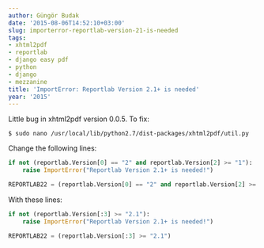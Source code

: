 ```yaml
---
author: Güngör Budak
date: '2015-08-06T14:52:10+03:00'
slug: importerror-reportlab-version-21-is-needed
tags:
- xhtml2pdf
- reportlab
- django easy pdf
- python
- django
- mezzanine
title: 'ImportError: Reportlab Version 2.1+ is needed'
year: '2015'
---
```


Little bug in xhtml2pdf version 0.0.5. To fix:

    $ sudo nano /usr/local/lib/python2.7/dist-packages/xhtml2pdf/util.py

Change the following lines:

```python
if not (reportlab.Version[0] == "2" and reportlab.Version[2] >= "1"):
    raise ImportError("Reportlab Version 2.1+ is needed!")

REPORTLAB22 = (reportlab.Version[0] == "2" and reportlab.Version[2] >= "2")
```

With these lines:

```python
if not (reportlab.Version[:3] >= "2.1"):
    raise ImportError("Reportlab Version 2.1+ is needed!")

REPORTLAB22 = (reportlab.Version[:3] >= "2.1")
```
